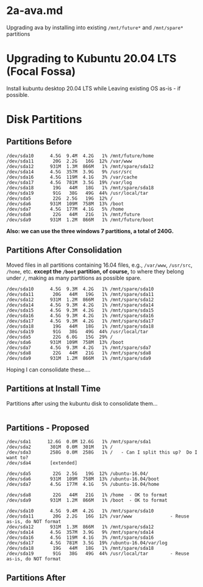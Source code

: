 
# 2a-ava.md

Upgrading ava by installing into existing `/mnt/future*` and `/mnt/spare*` partitions

# Upgrading to Kubuntu 20.04 LTS (Focal Fossa)

Install kubuntu desktop 20.04 LTS while Leaving existing OS as-is - if possible.


# Disk Partitions

## Partitions Before

```
/dev/sda10      4.5G  9.4M  4.2G   1% /mnt/future/home
/dev/sda11       20G  2.2G   16G  12% /var/www
/dev/sda12      931M  1.3M  866M   1% /mnt/spare/sda12
/dev/sda14      4.5G  357M  3.9G   9% /usr/src
/dev/sda16      4.5G  119M  4.1G   3% /var/cache
/dev/sda17      4.5G  781M  3.5G  19% /var/log
/dev/sda18       19G   44M   18G   1% /mnt/spare/sda18
/dev/sda19       91G   38G   49G  44% /usr/local/tar
/dev/sda5        22G  2.5G   19G  12% /
/dev/sda6       931M  109M  758M  13% /boot
/dev/sda7       4.5G  177M  4.1G   5% /home
/dev/sda8        22G   44M   21G   1% /mnt/future
/dev/sda9       931M  1.2M  866M   1% /mnt/future/boot
```

**Also: we can use the three windows 7 partitions, a total of 240G.**

## Partitions After Consolidation

Moved files in all partitions containing 16.04 files, e.g., `/var/www`, `/usr/src`, `/home`, etc.
**except the `/boot` partition, of course,** to where they belong under `/`, making as many
partitions as possible spare.

```
/dev/sda10      4.5G  9.3M  4.2G   1% /mnt/spare/sda10
/dev/sda11       20G   44M   19G   1% /mnt/spare/sda11
/dev/sda12      931M  1.2M  866M   1% /mnt/spare/sda12
/dev/sda14      4.5G  9.3M  4.2G   1% /mnt/spare/sda14
/dev/sda15      4.5G  9.3M  4.2G   1% /mnt/spare/sda15
/dev/sda16      4.5G  9.3M  4.2G   1% /mnt/spare/sda16
/dev/sda17      4.5G  9.3M  4.2G   1% /mnt/spare/sda17
/dev/sda18       19G   44M   18G   1% /mnt/spare/sda18
/dev/sda19       91G   38G   49G  44% /usr/local/tar
/dev/sda5        22G  6.0G   15G  29% /
/dev/sda6       931M  109M  758M  13% /boot
/dev/sda7       4.5G  9.3M  4.2G   1% /mnt/spare/sda7
/dev/sda8        22G   44M   21G   1% /mnt/spare/sda8
/dev/sda9       931M  1.2M  866M   1% /mnt/spare/sda9
```

Hoping I can consolidate these....

## Partitions at Install Time

Partitions after using the kubuntu disk to consolidate them...

```
```

## Partitions - Proposed

```
/dev/sda1      12.6G  0.0M 12.6G   1% /mnt/spare/sda1
/dev/sda2       301M  0.0M  301M   1% /
/dev/sda3       258G  0.0M  258G   1% /   - Can I split this up?  Do I want to?
/dev/sda4       [extended]

/dev/sda5        22G  2.5G   19G  12% /ubuntu-16.04/
/dev/sda6       931M  109M  758M  13% /ubuntu-16.04/boot
/dev/sda7       4.5G  177M  4.1G   5% /ubuntu-16.04/home

/dev/sda8        22G   44M   21G   1% /home  - OK to format
/dev/sda9       931M  1.2M  866M   1% /boot  - OK to format

/dev/sda10      4.5G  9.4M  4.2G   1% /mnt/spare/sda10
/dev/sda11       20G  2.2G   16G  12% /var/www              - Reuse as-is, do NOT format
/dev/sda12      931M  1.3M  866M   1% /mnt/spare/sda12
/dev/sda14      4.5G  357M  3.9G   9% /mnt/spare/sda14
/dev/sda16      4.5G  119M  4.1G   3% /mnt/spare/sda16
/dev/sda17      4.5G  781M  3.5G  19% /ubuntu-16.04/var/log
/dev/sda18       19G   44M   18G   1% /mnt/spare/sda18
/dev/sda19       91G   38G   49G  44% /usr/local/tar        - Reuse as-is, do NOT format
```

## Partitions After

```
```

